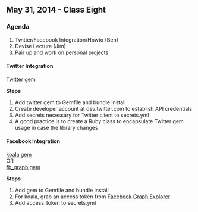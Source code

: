 ## May 31, 2014 - Class Eight

### Agenda
1. Twitter/Facebook Integration/Howto (Ben)
2. Devise Lecture (Jim)
3. Pair up and work on personal projects

#### Twitter Integration  
[Twitter gem](https://github.com/sferik/twitter)

**Steps**   
1. Add twitter gem to Gemfile and bundle install  
2. Create developer account at dev.twitter.com to establish API credentials  
3. Add secrets necessary for Twitter client to secrets.yml  
4. A good practice is to create a Ruby class to encapsulate Twitter gem usage in case the library changes 

#### Facebook Integration  
[koala gem](https://github.com/arsduo/koala)  
OR  
[fb_graph gem](https://github.com/nov/fb_graph)  

**Steps**   
1. Add gem to Gemfile and bundle install
2. For koala, grab an access token from [Facebook Graph Explorer](https://developers.facebook.com/tools/explorer)   
3. Add access_token to secrets.yml  
